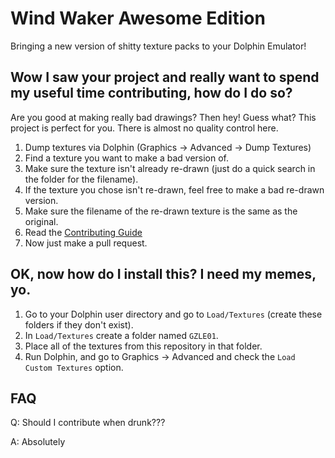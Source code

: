 # Wind Waker Awesome Edition

Bringing a new version of shitty texture packs to your Dolphin Emulator!


## Wow I saw your project and really want to spend my useful time contributing, how do I do so?

Are you good at making really bad drawings? Then hey! Guess what? This project is perfect for you. There is almost no quality control here.

1. Dump textures via Dolphin (Graphics -> Advanced -> Dump Textures)
2. Find a texture you want to make a bad version of.
3. Make sure the texture isn't already re-drawn (just do a quick search in the folder for the filename).
4. If the texture you chose isn't re-drawn, feel free to make a bad re-drawn version.
5. Make sure the filename of the re-drawn texture is the same as the original.
6. Read the [Contributing Guide](https://github.com/lioncash/Wind-Waker-Awesome-Edition/blob/master/Contributing.md)
7. Now just make a pull request.

## OK, now how do I install this? I need my memes, yo.

1. Go to your Dolphin user directory and go to `Load/Textures` (create these folders if they don't exist).
2. In `Load/Textures` create a folder named `GZLE01`.
3. Place all of the textures from this repository in that folder.
4. Run Dolphin, and go to Graphics -> Advanced and check the `Load Custom Textures` option.

## FAQ

Q: Should I contribute when drunk???

A: Absolutely